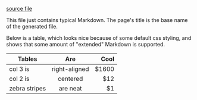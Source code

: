 [source file](../src/examples/just-markdown.nenb.md)

This file just contains typical Markdown.  The page's title is the
base name of the generated file.

Below is a table, which looks nice because of some default css styling, and
shows that some amount of "extended" Markdown is supported.

| Tables        | Are           | Cool  |
| ------------- |:-------------:| -----:|
| col 3 is      | right-aligned | $1600 |
| col 2 is      | centered      |   $12 |
| zebra stripes | are neat      |    $1 |
